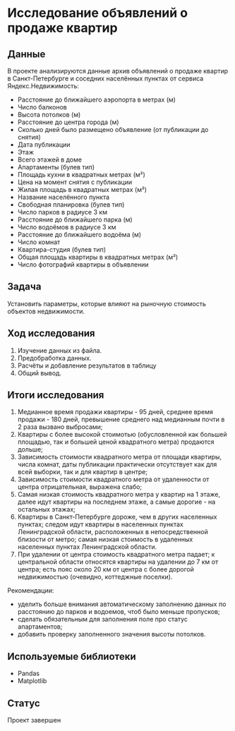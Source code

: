# Исследование объявлений о продаже квартир
## Данные
В проекте анализируются данные архив объявлений о продаже квартир в Санкт-Петербурге и соседних населённых пунктах от сервиса Яндекc.Недвижимость:

- Расстояние до ближайшего аэропорта в метрах (м)
- Число балконов
- Высота потолков (м)
- Расстояние до центра города (м)
- Сколько дней было размещено объявление (от публикации до снятия)
- Дата публикации
- Этаж
- Всего этажей в доме
- Апартаменты (булев тип)
- Площадь кухни в квадратных метрах (м²)
- Цена на момент снятия с публикации
- Жилая площадь в квадратных метрах (м²)
- Название населённого пункта
- Свободная планировка (булев тип)
- Число парков в радиусе 3 км
- Расстояние до ближайшего парка (м)
- Число водоёмов в радиусе 3 км
- Расстояние до ближайшего водоёма (м)
- Число комнат
- Квартира-студия (булев тип)
- Общая площадь квартиры в квадратных метрах (м²)
- Число фотографий квартиры в объявлении

## Задача
Установить параметры, которые влияют на рыночную стоимость объектов недвижимости. 

## Ход исследования
1. Изучение данных из файла.
 2. Предобработка данных.
 3. Расчёты и добавление результатов в таблицу
 4. Общий вывод.
 
 ## Итоги исследования
1. Медианное время продажи квартиры - 95 дней, среднее время продажи - 180 дней, превышение среднего над медианным почти в 2 раза вызвано выбросами;
2. Квартиры с более высокой стоимотью (обусловленной как большей площадью, так и большей ценой квадратного метра) продаются дольше;
3. Зависимость стоимости квадратного метра от площади квартиры, числа комнат, даты публикации практически отсутствует как для всей выборки, так и для квартир в центре;
4. Зависимость стоимости квадратного метра от удаленности от центра отрицательная, выражена слабо;
5. Самая низкая стоимость квадратного метра у квартир на 1 этаже, далее идут квартиры на последнем этаже, а самые дорогие - на остальных этажах;
6. Квартиры в Санкт-Петербурге дороже, чем в других населенных пунктах; следом идут квартиры в населенных пунктах Ленинградской области, расположенных в непосредственной близости от метро; самая низкая стоимость в удаленных населенных пунктах Ленинградской области.
7. При удалении от центра стоимость квадратного метра падает; к центральной области относятся квартиры на удалении до 7 км от центра; есть пояс около 20 км от центра с более дорогой недвижимостью (очевидно, коттеджные поселки).

Рекомендации:

- уделить больше внимания автоматическому заполнению данных по расстоянию до парков и водоемов, чтоб было меньше пропусков;
- сделать обязательным для заполнения поле про статус апартаментов;
- добавить проверку заполненного значения высоты потолков.

## Используемые библиотеки
- Pandas
- Matplotlib

## Статус
Проект завершен
